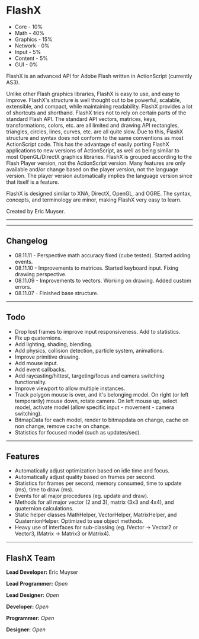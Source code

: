 # FlashX #
  * Core - 10%
  * Math - 40%
  * Graphics - 15%
  * Network - 0%
  * Input - 5%
  * Content - 5%
  * GUI - 0%


FlashX is an advanced API for Adobe Flash written in ActionScript (currently AS3).

Unlike other Flash graphics libraries, FlashX is easy to use, and easy to improve. FlashX's structure is well thought out to be powerful, scalable, extensible, and compact, while maintaining readability. FlashX provides a lot of shortcuts and shorthand. FlashX tries not to rely on certain parts of the standard Flash API. The standard API vectors, matrices, keys, transformations, colors, etc. are all limited and drawing API rectangles, triangles, circles, lines, curves, etc. are all quite slow. Due to this, FlashX structure and syntax does not conform to the same conventions as most ActionScript code. This has the advantage of easily porting FlashX applications to new versions of ActionScript, as well as being similar to most OpenGL/DirectX graphics libraries. FlashX is grouped according to the Flash Player version, not the ActionScript version. Many features are only available and/or change based on the player version, not the language version. The player version automatically implies the language version since that itself is a feature.

FlashX is designed similar to XNA, DirectX, OpenGL, and OGRE. The syntax, concepts, and terminology are minor, making FlashX very easy to learn.

Created by Eric Muyser.

---



---

## Changelog ##
  * 08.11.11 - Perspective math accuracy fixed (cube tested). Started adding events.
  * 08.11.10 - Improvements to matrices. Started keyboard input. Fixing drawing perspective.
  * 08.11.09 - Improvements to vectors. Working on drawing. Added custom errors.
  * 08.11.07 - Finished base structure.

---

## Todo ##
  * Drop lost frames to improve input responsiveness. Add to statistics.
  * Fix up quaternions.
  * Add lighting, shading, blending.
  * Add physics, collision detection, particle system, animations.
  * Improve primitive drawing.
  * Add mouse input.
  * Add event callbacks.
  * Add raycasting/hittest, targeting/focus and camera switching functionality.
  * Improve viewport to allow multiple instances.
  * Track polygon mouse is over, and it's belonging model. On right (or left temporarily) mouse down, rotate camera. On left mouse up, select model, activate model (allow specific input - movement - camera switching).
  * BitmapData for each model, render to bitmapdata on change, cache on non change, remove cache on change.
  * Statistics for focused model (such as updates/sec).

---

## Features ##
  * Automatically adjust optimization based on idle time and focus.
  * Automatically adjust quality based on frames per second.
  * Statistics for frames per second, memory consumed, time to update (ms), time to draw (ms).
  * Events for all major procedures (eg. update and draw).
  * Methods for all major vector (2 and 3), matrix (3x3 and 4x4), and quaternion calculations.
  * Static helper classes MathHelper, VectorHelper, MatrixHelper, and QuaternionHelper. Optimized to use object methods.
  * Heavy use of interfaces for sub-classing (eg. IVector -> Vector2 or Vector3, IMatrix -> Matrix3 or Matrix4).


---


## FlashX Team ##

**Lead Developer:** Eric Muyser

**Lead Programmer:** _Open_

**Lead Designer:** _Open_

**Developer:** _Open_

**Programmer:** _Open_

**Designer:** _Open_
